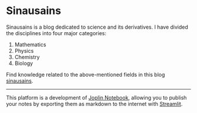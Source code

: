 # Sinausains
Sinausains is a blog dedicated to science and its derivatives.
I have divided the disciplines into four major categories:

1. Mathematics
2. Physics
3. Chemistry
4. Biology

Find knowledge related to the above-mentioned fields in this blog [sinausains](https://sinausains.streamlit.app/).

***

This platform is a development of [Joplin Notebook](https://github.com/laurent22/joplin), allowing you to publish your notes by exporting them as markdown to the internet with [Streamlit](https://github.com/streamlit/streamlit).
